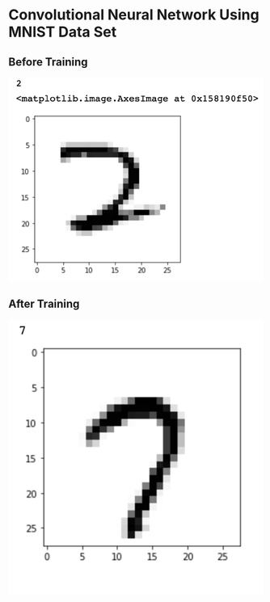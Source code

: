 # Convolutional Neural Network Using MNIST Data Set

## Before Training

![CNN1](img/bef.png)

## After Training

![CNN2](img/after.png)
